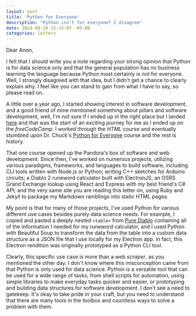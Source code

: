 ```yaml
---
layout: post
title: 'Python for Everyone'
description: "Python isn't for everyone? I disagree"
date: 2024-08-24 15:15:07 -05:00
categories: letters
---
```


Dear Anon,

I felt that I should write you a note regarding your strong opinion that Python is for data science only and that the general population has no business learning the language because Python most certainly _is not_ for everyone. Well, I strongly disagreed with that idea, but I didn't get a chance to clearly explain why. I feel like you can stand to gain from what I have to say, so please read on.

A little over a year ago, I started showing interest in software development, and a good friend of mine mentioned something about pillars and software development, well, I'm not sure if I ended up in the right place but I landed [here](https://www.freecodecamp.org/news/the-main-pillars-of-learning-programming-and-why-beginners-should-master-them-e04245c17c56/) and that was the start of an exciting journey for me as I ended up on the _freeCodeCamp_. I worked through the _HTML_ course and eventually stumbled upon Dr. Chuck's [Python for Everyone](https://www.py4e.com/) course and the rest is history.

That one course opened up the Pandora's box of software and web development. Since then, I've worked on numerous projects, utilizing various paradigms, frameworks, and languages to build software, including CLI tools written with Node.js or Python; writing C++ sketches for Arduino circuits; a Diablo 2 runeword calculator built with ElectronJS; an OSRS Grand Exchange lookup using React and Express with my best friend's C# API; and the very same site you are reading this letter on, using Ruby and Jekyll to package my Markdown ramblings into static HTML pages.

My point is that for many of those projects, I've used Python for various different use cases besides purely data science needs. For example, I copied and pasted a deeply nested `<table>` from [Pure Diablo](https://www.purediablo.com/diablo-2/runewords) containing all of the information I needed for my runeword calculator, and I used Python with Beautiful Soup to transform the data from the table into a custom data structure as a JSON file that I use locally for my Electron app. In fact, this Electron rendition was originally prototyped as a Python CLI tool.

Clearly, this specific use case is more than a _web scraper_, as you mentioned the other day. I don't know where this misconception came from that Python is only used for data science. Python is a versatile tool that can be used for a wide range of tasks, from shell scripts for automation, using simple libraries to make everyday tasks quicker and easier, or prototyping and building data structures for software development. I don't see a need to gatekeep. It's okay to take pride in your craft, but you need to understand that there are many tools in the toolbox and countless ways to solve a problem with them.
